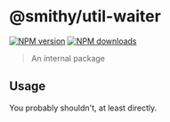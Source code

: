 # @smithy/util-waiter

[![NPM version](https://img.shields.io/npm/v/@smithy/util-waiter/latest.svg)](https://www.npmjs.com/package/@smithy/util-waiter)
[![NPM downloads](https://img.shields.io/npm/dm/@smithy/util-waiter.svg)](https://www.npmjs.com/package/@smithy/util-waiter)

> An internal package

## Usage

You probably shouldn't, at least directly.
